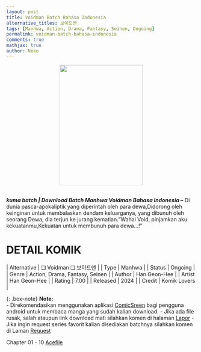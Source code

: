 ```yaml
---
layout: post
title: Voidman Batch Bahasa Indonesia 
alternative_titles: 보이드맨
tags: [Manhwa, Action, Drama, Fantasy, Seinen, Ongoing]
permalink: voidman-batch-bahasa-indonesia
comments: true
mathjax: true
author: Neko
---
```


<div style="text-align: center;"><a href="https://blogger.googleusercontent.com/img/b/R29vZ2xl/AVvXsEh4KCPKTNdsq1cURrBq1YGew8G7iYqRuSTAlWms082EpKc2oub7xJiFP5DsUtjIi6v10-IlDd2xoIrHM5vAz-WO8-RANJUqpj-NmBbF4KxIRYn26-Gcz_yCrkxZszzFuTMsrzImK23fhUnxOlDqsd9U-TLMQprrrmRLkoIPHhCMdbppSzQQhFdQwYHuQvJM/s608/Voidman-VOLUME-001-HEADER.jpg" style="clear: left; margin-bottom: 1em;"><img border="0" data-original-height="608" data-original-width="420" height="320" src="https://blogger.googleusercontent.com/img/b/R29vZ2xl/AVvXsEh4KCPKTNdsq1cURrBq1YGew8G7iYqRuSTAlWms082EpKc2oub7xJiFP5DsUtjIi6v10-IlDd2xoIrHM5vAz-WO8-RANJUqpj-NmBbF4KxIRYn26-Gcz_yCrkxZszzFuTMsrzImK23fhUnxOlDqsd9U-TLMQprrrmRLkoIPHhCMdbppSzQQhFdQwYHuQvJM/s320/Voidman-VOLUME-001-HEADER.jpg" width="221" /></a></div><br />

<b><i>kuma batch  | Download Batch Manhwa Voidman Bahasa Indonesia –</b></i> Di dunia pasca-apokaliptik yang diperintah oleh para dewa,Didorong oleh keinginan untuk membalaskan dendam keluarganya, yang dibunuh oleh seorang Dewa, dia terjun ke jurang kematian.“Wahai Void, pinjamkan aku kekuatanmu,Kekuatan untuk membunuh para dewa…!”

<h1>DETAIL KOMIK</h1>

| Alternative | ❑ Voidman  ❑ 보이드맨 |
| Type | Manhwa |
| Status | Ongoing |
| Genre | Action, Drama, Fantasy, Seinen |
| Author | Han Geon-Hee |
| Artist | Han Geon-Hee |
| Rating | 7.00 |
| Released | 2024 |
| Credit  | Komik Lovers |

{: .box-note}
**Note:**<br>
	- Direkomendasikan menggunakan aplikasi <a href="https://play.google.com/store/apps/details?id=com.viewer.comicscreen">ComicSreen</a> bagi pengguna android untuk membaca manga yang sudah kalian download.
	- Jika ada file rusak, salah ataupun link download mati silahkan komen di halaman <a href="https://kumabatch.github.io/lapor/">Lapor</a>
	- Jika ingin request series favorit kalian disediakan batchnya silahkan komen di Laman <a href="https://kumabatch.github.io/request/">Request</a>

Chapter 01 - 10
<a href="http://ouo.io/qs/OzRuKBTK?s=https://acefile.co/f/106514580/kumabatch-void-man-01-10-pdf" rel="nofollow" target="_blank" title="Acefile">Acefile</a> 
